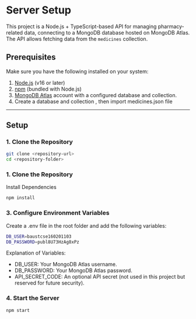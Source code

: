 # Server Setup

This project is a Node.js + TypeScript-based API for managing pharmacy-related data, connecting to a MongoDB database hosted on MongoDB Atlas. The API allows fetching data from the `medicines` collection.

## Prerequisites

Make sure you have the following installed on your system:

1. [Node.js](https://nodejs.org/) (v16 or later)
2. [npm](https://www.npmjs.com/) (bundled with Node.js)
3. [MongoDB Atlas](https://www.mongodb.com/cloud/atlas) account with a configured database and collection.
4. Create a database and collection , then import medicines.json file

---

## Setup

### 1. Clone the Repository

```bash
git clone <repository-url>
cd <repository-folder>
```

### 1. Clone the Repository

Install Dependencies

```bash
npm install
```

### 3. Configure Environment Variables

Create a .env file in the root folder and add the following variables:

```bash
DB_USER=baustcse160201103
DB_PASSWORD=publ8U73HzAg8xPz
```

Explanation of Variables:

- DB_USER: Your MongoDB Atlas username.
- DB_PASSWORD: Your MongoDB Atlas password.
- API_SECRET_CODE: An optional API secret (not used in this project but reserved for future security).

### 4. Start the Server

```bash
npm start
```
